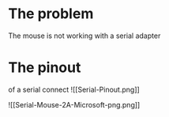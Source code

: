 # The problem 

The mouse is not working with a serial adapter

# The pinout
of a serial connect 
![[Serial-Pinout.png]]

![[Serial-Mouse-2A-Microsoft-png.png]]
